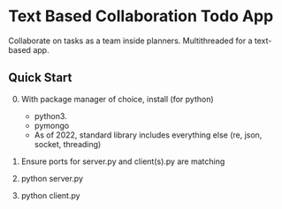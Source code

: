 # Text Based Collaboration Todo App

Collaborate on tasks as a team inside planners.
Multithreaded for a text-based app.

## Quick Start

0. With package manager of choice, install (for python)

   - python3.
   - pymongo
   - As of 2022, standard library includes everything else (re, json, socket, threading)

1. Ensure ports for server.py and client(s).py are matching
2. python server.py
3. python client.py
